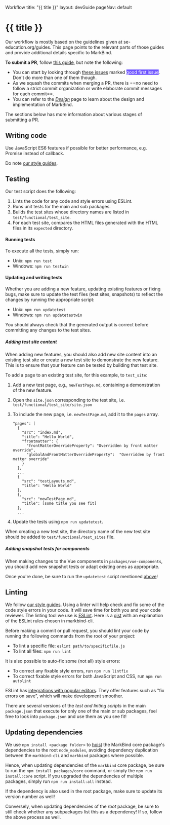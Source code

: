 <variable name="title">Workflow</variable>
<frontmatter>
  title: "{{ title }}"
  layout: devGuide
  pageNav: default
</frontmatter>

# {{ title }}

<div class="lead">

Our workflow is mostly based on the guidelines given at se-education.org/guides. This page points to the relevant parts of those guides and provide additional details specific to MarkBind.
</div>

**To submit a PR**, follow [this guide](https://se-education.org/guides/guidelines/PRs.html), but note the following:

* You can start by looking through [these issues](https://github.com/MarkBind/markbind/issues?q=is%3Aopen+is%3Aissue+label%3A%22good+first+issue%22+sort%3Acomments-desc) marked <span href="" class="badge" style="color:white; background-color: #7057FF;">good first issue</span>. Don't do more than one of them though.
* As we squash the commits when merging a PR, there is ==no need to follow a strict commit organization or write elaborate commit messages for each commit==.
* You can refer to the [_Design_](design.html) page to learn about the design and implementation of MarkBind.

The sections below has more information about various stages of submitting a PR.

## Writing code

Use JavaScript ES6 features if possible for better performance, e.g. Promise instead of callback.

Do note [our style guides](styleGuides.html).

## Testing

Our test script does the following:

1. Lints the code for any code and style errors using ESLint.
1. Runs unit tests for the main and sub packages.
1. Builds the test sites whose directory names are listed in `test/functional/test_site`.
1. For each test site, compares the HTML files generated with the HTML files in its `expected` directory.

#### Running tests

To execute all the tests, simply run:

* Unix: `npm run test`
* Windows: `npm run testwin`


#### Updating and writing tests

Whether you are adding a new feature, updating existing features or fixing bugs, make sure to update the test files (test sites, snapshots) to reflect the changes by running the appropriate script:

* Unix: `npm run updatetest`
* Windows: `npm run updatetestwin`

<box type="warning" seamless>
  You should always check that the generated output is correct before committing any changes to the test sites.
</box>

##### Adding test site content

When adding new features, you should also add new site content into an existing test site or create a new test site to demonstrate the new feature. This is to ensure that your feature can be tested by building that test site.

To add a page to an existing test site, for this example, to `test_site`:

1. Add a new test page, e.g., `newTestPage.md`, containing a demonstration of the new feature.

1. Open the `site.json` corresponding to the test site, i.e. `test/functional/test_site/site.json`

1. To include the new page, i.e. `newTestPage.md`, add it to the `pages` array.

   ``` {heading="site.json" highlight-lines="16,17"}
   "pages": [
     {
       "src": "index.md",
       "title": "Hello World",
       "frontmatter": {
         "frontMatterOverrideProperty": "Overridden by front matter override",
         "globalAndFrontMatterOverrideProperty":  "Overridden by front matter override"
       }
     },
     ...
     {
       "src": "testLayouts.md",
       "title": "Hello World"
     },
     {,
       "src": "newTestPage.md",
       "title": [some title you see fit]
     },
     ...
   ```

1. Update the tests using `npm run updatetest`.

<box type="info">

  When creating a new test site, the directory name of the new test site should be added to `test/functional/test_sites` file.
</box>

##### Adding snapshot tests for components

When making changes to the Vue components in `packages/vue-components`, you should add new snapshot tests or adapt existing ones as appropriate.

Once you're done, be sure to run the `updatetest` script mentioned [above](#updating-and-writing-tests)!


## Linting

We follow [our style guides](styleGuides.html). Using a linter will help check and fix some of the code style errors in your code. It will save time for both you and your code reviewer. The linting tool we use is [ESLint](https://eslint.org/). Here is a [gist](https://gist.github.com/nicholaschuayunzhi/bfe53dbb5f1a0f02d545d55956f9ab7e) with an explanation of the ESLint rules chosen in markbind-cli.

Before making a commit or pull request, you should lint your code by running the following commands from the root of your project:

* To lint a specific file: `eslint path/to/specificfile.js`
* To lint all files: `npm run lint`

It is also possible to auto-fix some (not all) style errors:
* To correct any fixable style errors, run `npm run lintfix`
* To correct fixable style errors for both JavaScript and CSS, run `npm run autolint`

<box type="tip" seamless>

ESLint has [integrations with popular editors](https://eslint.org/docs/user-guide/integrations). They offer features such as "fix errors on save", which will make development smoother.
</box>

<box type="tip" seamless>

There are several versions of the _test and linting scripts_ in the main `package.json` that execute for only one of the main or sub packages,
feel free to look into `package.json` and use them as you see fit!
</box>

## Updating dependencies

We use `npm install <package folder>` to <tooltip content="take a look under the command in the link!">[hoist](https://docs.npmjs.com/cli/install)</tooltip> the MarkBind core package's dependencies to the root `node_modules`, avoiding dependency duplication between the `markbind-cli` and `markbind` packages where possible.

Hence, when updating dependencies of the `markbind` core package, be sure to run the `npm install packages/core` command, or simply the `npm run install:core` script. If you upgraded the dependencies of multiple packages, simply run `npm run install:all` instead.

If the dependency <tooltip content="i.e. is also listed under the root `package.json`">is also used</tooltip> in the root package, make sure to update its <tooltip content="as listed in the `package.json` file">version number</tooltip> as well!

<box type="warning">

Conversely, when updating dependencies of the *root* package, be sure to still check whether any subpackages list this as a dependency!
If so, follow the above process as well.
</box>
